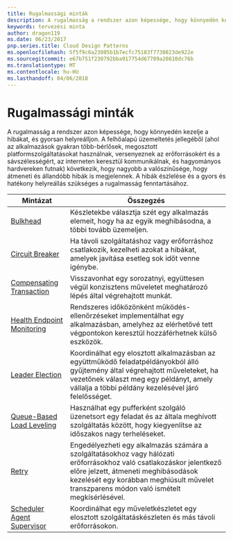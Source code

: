 ```yaml
---
title: Rugalmassági minták
description: A rugalmasság a rendszer azon képessége, hogy könnyedén kezelje a hibákat, és gyorsan helyreálljon. A felhőalapú üzemeltetés jellegéből (ahol az alkalmazások gyakran több-bérlősek, megosztott platformszolgáltatásokat használnak, versenyeznek az erőforrásokért és a sávszélességért, az interneten keresztül kommunikálnak, és hagyományos hardvereken futnak) következik, hogy nagyobb a valószínűsége, hogy átmeneti és állandóbb hibák is megjelennek. A hibák észlelése és a gyors és hatékony helyreállás szükséges a rugalmasság fenntartásához.
keywords: tervezési minta
author: dragon119
ms.date: 06/23/2017
pnp.series.title: Cloud Design Patterns
ms.openlocfilehash: 5f5f9c6a23005b1b7ecfc75183f7730823de922e
ms.sourcegitcommit: e67b751f230792bba917754d67789a20810dc76b
ms.translationtype: MT
ms.contentlocale: hu-HU
ms.lasthandoff: 04/06/2018
---
```

# <a name="resiliency-patterns"></a>Rugalmassági minták

A rugalmasság a rendszer azon képessége, hogy könnyedén kezelje a hibákat, és gyorsan helyreálljon. A felhőalapú üzemeltetés jellegéből (ahol az alkalmazások gyakran több-bérlősek, megosztott platformszolgáltatásokat használnak, versenyeznek az erőforrásokért és a sávszélességért, az interneten keresztül kommunikálnak, és hagyományos hardvereken futnak) következik, hogy nagyobb a valószínűsége, hogy átmeneti és állandóbb hibák is megjelennek. A hibák észlelése és a gyors és hatékony helyreállás szükséges a rugalmasság fenntartásához.


|                            Mintázat                             |                                                                                                      Összegzés                                                                                                       |
|----------------------------------------------------------------|--------------------------------------------------------------------------------------------------------------------------------------------------------------------------------------------------------------------|
|                   [Bulkhead](../bulkhead.md)                   |                                                     Készletekbe választja szét egy alkalmazás elemeit, hogy ha az egyik meghibásodna, a többi tovább üzemeljen.                                                      |
|            [Circuit Breaker](../circuit-breaker.md)            |                                                  Ha távoli szolgáltatáshoz vagy erőforráshoz csatlakozik, kezelheti azokat a hibákat, amelyek javítása esetleg sok időt venne igénybe.                                                   |
|   [Compensating Transaction](../compensating-transaction.md)   |                                                      Visszavonhat egy sorozatnyi, együttesen végül konzisztens műveletet meghatározó lépés által végrehajtott munkát.                                                       |
| [Health Endpoint Monitoring](../health-endpoint-monitoring.md) |                                            Rendszeres időközönként működés-ellenőrzéseket implementálhat egy alkalmazásban, amelyhez az elérhetővé tett végpontokon keresztül hozzáférhetnek külső eszközök.                                            |
|            [Leader Election](../leader-election.md)            | Koordinálhat egy elosztott alkalmazásban az együttműködő feladatpéldányokból álló gyűjtemény által végrehajtott műveleteket, ha vezetőnek választ meg egy példányt, amely vállalja a többi példány kezelésével járó felelősséget. |
|  [Queue-Based Load Leveling](../queue-based-load-leveling.md)  |                                            Használhat egy pufferként szolgáló üzenetsort egy feladat és az általa meghívott szolgáltatás között, hogy kiegyenlítse az időszakos nagy terheléseket.                                             |
|                      [Retry](../retry.md)                      |             Engedélyezheti egy alkalmazás számára a szolgáltatásokhoz vagy hálózati erőforrásokhoz való csatlakozáskor jelentkező előre jelzett, átmeneti meghibásodások kezelését egy korábban meghiúsult művelet transzparens módon való ismételt megkísérlésével.             |
| [Scheduler Agent Supervisor](../scheduler-agent-supervisor.md) |                                                            Koordinálhat egy műveletkészletet egy elosztott szolgáltatáskészleten és más távoli erőforrásokon.                                                            |

